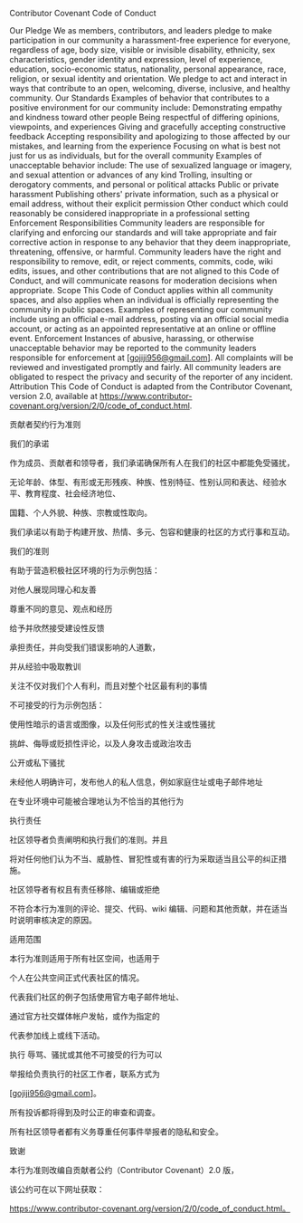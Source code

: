 Contributor Covenant Code of Conduct

Our Pledge
We as members, contributors, and leaders pledge to make participation in our
community a harassment-free experience for everyone, regardless of age, body
size, visible or invisible disability, ethnicity, sex characteristics, gender
identity and expression, level of experience, education, socio-economic status,
nationality, personal appearance, race, religion, or sexual identity
and orientation.
We pledge to act and interact in ways that contribute to an open, welcoming,
diverse, inclusive, and healthy community.
Our Standards
Examples of behavior that contributes to a positive environment for our
community include:
Demonstrating empathy and kindness toward other people
Being respectful of differing opinions, viewpoints, and experiences
Giving and gracefully accepting constructive feedback
Accepting responsibility and apologizing to those affected by our mistakes,
and learning from the experience
Focusing on what is best not just for us as individuals, but for the
overall community
Examples of unacceptable behavior include:
The use of sexualized language or imagery, and sexual attention or
advances of any kind
Trolling, insulting or derogatory comments, and personal or political attacks
Public or private harassment
Publishing others' private information, such as a physical or email
address, without their explicit permission
Other conduct which could reasonably be considered inappropriate in a
professional setting
Enforcement Responsibilities
Community leaders are responsible for clarifying and enforcing our standards and
will take appropriate and fair corrective action in response to any behavior
that they deem inappropriate, threatening, offensive, or harmful.
Community leaders have the right and responsibility to remove, edit, or reject
comments, commits, code, wiki edits, issues, and other contributions that are
not aligned to this Code of Conduct, and will communicate reasons for moderation
decisions when appropriate.
Scope
This Code of Conduct applies within all community spaces, and also applies when
an individual is officially representing the community in public spaces.
Examples of representing our community include using an official e-mail address,
posting via an official social media account, or acting as an appointed
representative at an online or offline event.
Enforcement
Instances of abusive, harassing, or otherwise unacceptable behavior may be
reported to the community leaders responsible for enforcement at
[gojiji956@gmail.com].
All complaints will be reviewed and investigated promptly and fairly.
All community leaders are obligated to respect the privacy and security of the
reporter of any incident.
Attribution
This Code of Conduct is adapted from the Contributor Covenant,
version 2.0, available at
https://www.contributor-covenant.org/version/2/0/code_of_conduct.html.

贡献者契约行为准则

我们的承诺

作为成员、贡献者和领导者，我们承诺确保所有人在我们的社区中都能免受骚扰，

无论年龄、体型、有形或无形残疾、种族、性别特征、性别认同和表达、经验水平、教育程度、社会经济地位、

国籍、个人外貌、种族、宗教或性取向。

我们承诺以有助于构建开放、热情、多元、包容和健康的社区的方式行事和互动。

我们的准则

有助于营造积极社区环境的行为示例包括：

对他人展现同理心和友善

尊重不同的意见、观点和经历

给予并欣然接受建设性反馈

承担责任，并向受我们错误影响的人道歉，

并从经验中吸取教训

关注不仅对我们个人有利，而且对整个社区最有利的事情

不可接受的行为示例包括：

使用性暗示的语言或图像，以及任何形式的性关注或性骚扰

挑衅、侮辱或贬损性评论，以及人身攻击或政治攻击

公开或私下骚扰

未经他人明确许可，发布他人的私人信息，例如家庭住址或电子邮件地址

在专业环境中可能被合理地认为不恰当的其他行为

执行责任

社区领导者负责阐明和执行我们的准则。并且

将对任何他们认为不当、威胁性、冒犯性或有害的行为采取适当且公平的纠正措施。

社区领导者有权且有责任移除、编辑或拒绝

不符合本行为准则的评论、提交、代码、wiki 编辑、问题和其他贡献，并在适当时说明审核决定的原因。

适用范围

本行为准则适用于所有社区空间，也适用于

个人在公共空间正式代表社区的情况。

代表我们社区的例子包括使用官方电子邮件地址、

通过官方社交媒体帐户发帖，或作为指定的

代表参加线上或线下活动。

执行
辱骂、骚扰或其他不可接受的行为可以

举报给负责执行的社区工作者，联系方式为

[gojiji956@gmail.com]。

所有投诉都将得到及时公正的审查和调查。

所有社区领导者都有义务尊重任何事件举报者的隐私和安全。

致谢

本行为准则改编自贡献者公约（Contributor Covenant）2.0 版，

该公约可在以下网址获取：

https://www.contributor-covenant.org/version/2/0/code_of_conduct.html。

